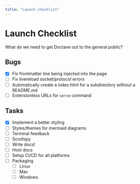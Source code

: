 ```yaml
---
title: "Launch checklist"
---
```


# Launch Checklist

What do we need to get Doctave out to the general public?


## Bugs

- [x] Fix frontmatter line being injected into the page
- [ ] Fix livereload socket/protocol errors
- [ ] Automatically create a index.html for a subdirectory without a README.md
- [ ] Extensionless URLs for `serve` command

## Tasks

- [x] Implement a better styling
- [ ] Styles/themes for mermaid diagrams
- [ ] Terminal feedback
- [ ] Scrollspy
- [ ] Write docs!
- [ ] Host docs
- [ ] Setup CI/CD for all platforms
- [ ] Packaging
    - [ ] Linux
    - [ ] Mac
    - [ ] Windows
